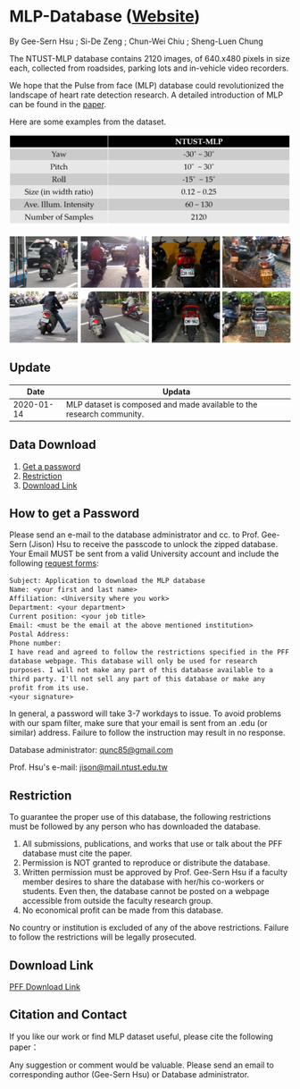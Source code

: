 # MLP-Database ([Website](https://sites.google.com/site/ntustmlpdatabase/home))

By Gee-Sern Hsu ; Si-De Zeng ; Chun-Wei Chiu ; Sheng-Luen Chung

The NTUST-MLP database contains 2120 images, of 640.x480 pixels in size each, collected from roadsides, parking lots and in-vehicle video recorders.

We hope that the Pulse from face (MLP) database could revolutionized the landscape of heart rate detection research. A detailed introduction of MLP can be found in the [paper](https://ieeexplore.ieee.org/document/7169772).

Here are some examples from the dataset.

![Alt text](Motor.png?raw=true "Title")

![Alt text](Motorcyclepicture.png?raw=true "Title")

Update
--
|Date|Updata|
|----|------|
|2020-01-14|MLP dataset is composed and made available to the research community.|


Data Download 
--
 1. [Get a password](#how-to-get-a-password)
 2. [Restriction](#restriction)
 3. [Download Link](#download-link)
 
How to get a Password
-
Please send an e-mail to the database administrator and cc. to Prof. Gee-Sern (Jison) Hsu to receive the passcode to unlock the zipped database. Your Email MUST be sent from a valid University account and include the following [request forms](./RequestForms.txt):

```
Subject: Application to download the MLP database
Name: <your first and last name>
Affiliation: <University where you work>
Department: <your department>
Current position: <your job title>
Email: <must be the email at the above mentioned institution>
Postal Address:
Phone number:
I have read and agreed to follow the restrictions specified in the PFF database webpage. This database will only be used for research purposes. I will not make any part of this database available to a third party. I'll not sell any part of this database or make any profit from its use.
<your signature>
```
In general, a password will take 3-7 workdays to issue. To avoid problems with our spam filter, make sure that your email is sent from an .edu (or similar) address. Failure to follow the instruction may result in no response. 

Database administrator: qunc85@gmail.com

Prof. Hsu's e-mail: jison@mail.ntust.edu.tw



Restriction
-
To guarantee the proper use of this database, the following restrictions must be followed by any person who has downloaded the database.
 1. All submissions, publications, and works that use or talk about the PFF database must cite the paper. 
 2. Permission is NOT granted to reproduce or distribute the database. 
 3. Written permission must be approved by Prof. Gee-Sern Hsu if a faculty member desires to share the database with her/his co-workers or students. Even then, the database cannot be posted on a webpage accessible from outside the faculty research group. 
 4. No economical profit can be made from this database. 
 
No country or institution is excluded of any of the above restrictions. Failure to follow the restrictions will be legally prosecuted.

Download Link
-
[PFF Download Link](http://140.118.199.217:5000/sharing/fbsharing-lsFrnjoo)


Citation and Contact
--
If you like our work or find MLP dataset useful, please cite the following paper：

Any suggestion or comment would be valuable. Please send an email to corresponding author (Gee-Sern Hsu) or Database administrator.
